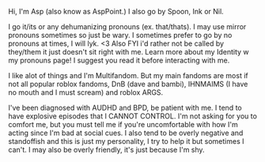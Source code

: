 Hi,
I'm Asp (also know as AspPoint.) I also go by Spoon, Ink or Nil.

I go it/its or any dehumanizing pronouns (ex. that/thats). I may use mirror pronouns sometimes so just be wary. I sometimes prefer to go by no pronouns at times, I will lyk. <3 Also FYI i'd rather not be called by they/them it just doesn't sit right with me. Learn more about my Identity w my pronouns page! I suggest you read it before interacting with me.

I like alot of things and I'm Multifandom. But my main fandoms are most if not all popular roblox fandoms, DnB (dave and bambi), IHNMAIMS (I have no mouth and I must scream) and roblox ARGS.

I've been diagnosed with AUDHD and BPD, be patient with me. I tend to have explosive episodes that I CANNOT CONTROL. I'm not asking for you to comfort me, but you must tell me if you're uncomfortable with how I'm acting since I'm bad at social cues. I also tend to be overly negative and standoffish and this is just my personality, I try to help it but sometimes I can't. I may also be overly friendly, it's just because I'm shy.


